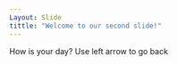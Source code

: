 ```yaml
---
Layout: Slide
tittle: "Welcome to our second slide!"
---
```

How is your day?
Use left arrow to go back
